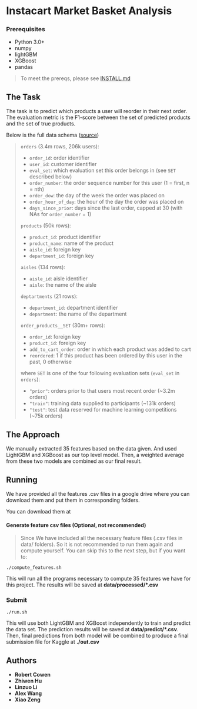 # Instacart Market Basket Analysis

### Prerequisites

- Python 3.0+
- numpy
- lightGBM
- XGBoost
- pandas

> To meet the prereqs, please see [INSTALL.md](https://github.com/belovrit/CS249/blob/submission/INSTALL.md)

## The Task
The task is to predict which products a user will reorder in their next order. The evaluation metric is the F1-score between the set of predicted products and the set of true products.

Below is the full data schema ([source](https://www.kaggle.com/c/instacart-market-basket-analysis/data))

 > `orders` (3.4m rows, 206k users):
 > * `order_id`: order identifier
 > * `user_id`: customer identifier
 > * `eval_set`: which evaluation set this order belongs in (see `SET` described below)
 > * `order_number`: the order sequence number for this user (1 = first, n = nth)
 > * `order_dow`: the day of the week the order was placed on
 > * `order_hour_of_day`: the hour of the day the order was placed on
 > * `days_since_prior`: days since the last order, capped at 30 (with NAs for `order_number` = 1)
 >
 > `products` (50k rows):
 > * `product_id`: product identifier
 > * `product_name`: name of the product
 > * `aisle_id`: foreign key
 > * `department_id`: foreign key
 >
 > `aisles` (134 rows):
 > * `aisle_id`: aisle identifier
 > * `aisle`: the name of the aisle
 >
 > `deptartments` (21 rows):
 > * `department_id`: department identifier
 > * `department`: the name of the department
 >
 > `order_products__SET` (30m+ rows):
 > * `order_id`: foreign key
 > * `product_id`: foreign key
 > * `add_to_cart_order`: order in which each product was added to cart
 > * `reordered`: 1 if this product has been ordered by this user in the past, 0 otherwise
 >
 > where `SET` is one of the four following evaluation sets (`eval_set` in `orders`):
 > * `"prior"`: orders prior to that users most recent order (~3.2m orders)
 > * `"train"`: training data supplied to participants (~131k orders)
 > * `"test"`: test data reserved for machine learning competitions (~75k orders)

## The Approach
We manually extracted 35 features based on the data given. And used LightGBM and XGBoost as our top level model. Then, a weighted average from these two models are combined as our final result.

## Running
We have provided all the features .csv files in a google drive where you can download them and put them in corresponding folders.

You can download them at

#### Generate feature csv files (Optional, not recommended)

>Since We have included all the necessary feature files (.csv files in data/ folders). So it is not recommended to run them again and compute yourself. You can skip this to the next step, but if you want to:
>
```
./compute_features.sh
```
This will run all the programs necessary to compute 35 features we have for this project. The results will be saved at **data/processed/*.csv**

### Submit
```
./run.sh
```

This will use both LightGBM and XGBoost independently to train and predict the data set. The prediction results will be saved at **data/predict/*.csv**. Then, final predictions from both model will be combined to produce a final submission file for Kaggle at **./out.csv**

## Authors

* **Robert Cowen**
* **Zhiwen Hu**
* **Linzuo Li**
* **Alex Wang**
* **Xiao Zeng**
